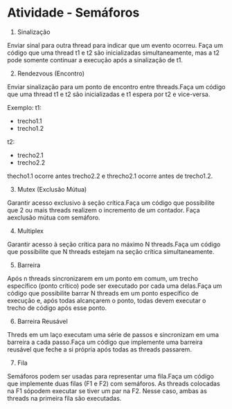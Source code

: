 # Atividade - Semáforos

1. Sinalização

Enviar sinal para outra thread para indicar que um evento ocorreu.
Faça um código que uma thread t1 e t2 são inicializadas simultaneamente, mas a t2 pode somente continuar a execução após a sinalização de t1.

2. Rendezvous (Encontro)

Enviar sinalização para um ponto de encontro entre threads.Faça um código que uma thread t1 e t2 são inicializadas e t1 espera por t2 e vice-versa.

Exemplo:
t1:
- trecho1.1
- trecho1.2

t2:
- trecho2.1
- trecho2.2

thecho1.1 ocorre antes trecho2.2 e threcho2.1 ocorre antes de trecho1.2.

3.  Mutex (Exclusão Mútua)

Garantir acesso exclusivo à seção crítica.Faça um código que possibilite que 2 ou mais threads realizem o incremento de um contador. Faça aexclusão mútua com semáforo.

4. Multiplex

Garantir acesso à seção crítica para no máximo N threads.Faça um código que possibilite que N threads estejam na seção crítica simultaneamente.

5. Barreira

Após n threads sincronizarem em um ponto em comum, um trecho específico (ponto crítico) pode ser executado por cada uma delas.Faça um código que possibilite barrar N threads em um ponto específico de execução e, após todas alcançarem o ponto, todas devem executar o trecho de código após esse ponto.

6. Barreira Reusável

Threds em um laço executam uma série de passos e sincronizam em uma barreira a cada passo.Faça um código que implemente uma barreira reusável que feche a si própria após todas as threads passarem.

7. Fila

Semáforos podem ser usadas para representar uma fila.Faça um código que implemente duas filas (F1 e F2) com semáforos. As threads colocadas na F1 sópodem executar se tiver um par na F2. Nesse caso, ambas as threads na primeira fila são executadas.
